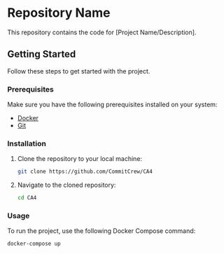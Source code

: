 # Repository Name

This repository contains the code for [Project Name/Description].

## Getting Started

Follow these steps to get started with the project.

### Prerequisites

Make sure you have the following prerequisites installed on your system:

- [Docker](https://www.docker.com/get-started)
- [Git](https://git-scm.com/)

### Installation

1. Clone the repository to your local machine:

    ```bash
    git clone https://github.com/CommitCrew/CA4
    ```

2. Navigate to the cloned repository:

    ```bash
    cd CA4
    ```

### Usage

To run the project, use the following Docker Compose command:

```bash
docker-compose up
